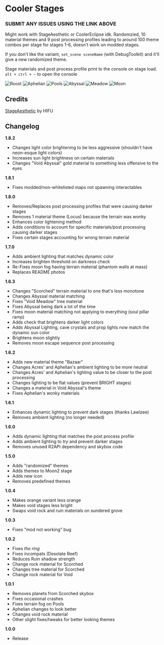 # Cooler Stages

### SUBMIT ANY ISSUES USING THE LINK ABOVE

Might work with StageAesthetic or CoolerEclipse idk. Randomzied, 10 material themes and 9 post processing profiles leading to around 100 theme combos per stage for stages 1-6, doesn't work on modded stages.

If you don't like the variant, `set_scene sceneName` (with DebugToolkit) and it'll give a new randomized theme.

Stage materials and post process profile print to the console on stage load. `alt + ctrl + ~` to open the console

![Roost](https://cdn.discordapp.com/attachments/968891050187972658/1216543298152566924/image.png?ex=6600c53c&is=65ee503c&hm=135c6d42a18f15f062185203ca374aff2e8cc510ab3ea0f44d850aae6a1d3ff8&)
![Aphelian](https://cdn.discordapp.com/attachments/968891050187972658/1216549350147358830/image.png?ex=6600cadf&is=65ee55df&hm=cc6096af3f9aa2b67ca0851574db404adfb07c84337155617f19ac4b934d3d6e&)
![Pools](https://cdn.discordapp.com/attachments/968891050187972658/1216550146280657028/image.png?ex=6600cb9d&is=65ee569d&hm=0fa300419bd82aab70b4008de3096c1d2697666f64f3fc136afd82603e7bde9a&)
![Abyssal](https://cdn.discordapp.com/attachments/968891050187972658/1216544236774625311/image.png?ex=6600c61c&is=65ee511c&hm=e5ba779a15c24ef2ef3c827a475d45259cee87b4d78e1f9f7624a1ecdb85d2f9&)
![Meadow](https://cdn.discordapp.com/attachments/968891050187972658/1216552062373073017/image.png?ex=6600cd66&is=65ee5866&hm=40a69ee6140cd9c422e9e3b0d4ce8ca4256f5901c7e87a749d3b30cf832002e0&)
![Moon](https://cdn.discordapp.com/attachments/968891050187972658/1216541826647982211/image.png?ex=6600c3dd&is=65ee4edd&hm=b3a93abd11c6e5d55d6a4a9304e9382dcf3a6356f4263bc39c2b3181d31565ad&)

## Credits

[StageAesthetic](https://thunderstore.io/package/HIFU/StageAesthetic/) by HIFU

## Changelog

**1.8.2**

- Changes light color brightening to be less aggressive (shouldn't have neon-esque light colors)
- Increases sun light brightness on certain materials
- Changes "Void Abyssal" gold material to something less offensive to the eyes

**1.8.1**

- Fixes modded/non-whitelisted maps not spawning interactables

**1.8.0**

- Removes/Replaces post processing profiles that were causing darker stages
- Removes 1 material theme (Locus) because the terrain was wonky
- Enhances color lightening method
- Adds conditions to account for specific materials/post processing causing darker stages
- Fixes certain stages accounting for wrong terrain material

**1.7.0**

- Adds ambient lighting that matches dynamic color
- Increases brighten threshold on darkness check
- Re-Fixes moon fog having terrain material (phantom walls at mass)
- Replaces README photos

**1.6.3**

- Changes "Scorched" terrain material to one that's less monotone
- Changes Abyssal material matching
- Fixes "Void Meadow" tree material
- Fixes Abyssal being dark a lot of the time
- Fixes moon material matching not applying to everything (soul pillar ramp)
- Adds check that brightens darker light colors
- Adds Abyssal Lighting, cave crystals and prop lights now match the dynamic sun color
- Brightens moon slightly
- Removes moon escape sequence post processing

**1.6.2**

- Adds new material theme "Bazaar"
- Changes Acres' and Aphelian's ambient lighting to be more neutral
- Changes Acres' and Aphelian's lighting value to be closer to the post processing
- Changes lighting to be flat values (prevent BRIGHT stages)
- Changes a material in Void Abyssal's theme
- Fixes Aphelian's wonky materials

**1.6.1**

- Enhances dynamic lighting to prevent dark stages (thanks Lawlzee)
- Removes ambient lighting (no longer needed)

**1.6.0**

- Adds dynamic lighting that matches the post process profile
- Adds ambient lighting to _try_ and prevent darker stages
- Removes unused R2API dependency and skybox code

**1.5.0**

- Adds "randomized" themes
- Adds themes to Moon2 stage
- Adds new icon
- Removes predefined themes

**1.0.4**

- Makes orange variant less orange
- Makes void stages less bright
- Swaps void rock and ruin materials on sundered grove

**1.0.3**

- Fixes "mod not working" bug

**1.0.2**

- Fixes _the ring_
- Fixes incompats (Desolate Reef)
- Reduces Ruin shadow strength
- Change rock material for Scorched
- Changes tree material for Scorched
- Change rock material for Void

**1.0.1**

- Removes planets from Scorched skybox
- Fixes occasional crashes
- Fixes terrain fog on Pools
- Aphelian changes to look better
- Changes void rock material
- Other slight fixes/tweaks for better looking themes

**1.0.0**

- Release
